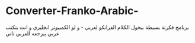 # Converter-Franko-Arabic-
برنامج فكرتة بسيطة بيحول الكلام الفرانكو لعربي - و لو الكمبيوتر انجليزي و انت بتكتب عربي بيرجعه للعربي تاني
